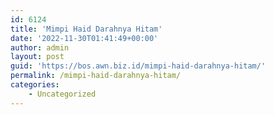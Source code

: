 ```yaml
---
id: 6124
title: 'Mimpi Haid Darahnya Hitam'
date: '2022-11-30T01:41:49+00:00'
author: admin
layout: post
guid: 'https://bos.awn.biz.id/mimpi-haid-darahnya-hitam/'
permalink: /mimpi-haid-darahnya-hitam/
categories:
    - Uncategorized
---
```



